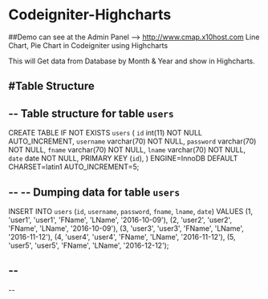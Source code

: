 # Codeigniter-Highcharts

##Demo can see at the Admin Panel --> http://www.cmap.x10host.com
Line Chart, Pie Chart in Codeigniter using Highcharts


This will Get data from Database by Month & Year and show in Highcharts.




#Table Structure
--
-- Table structure for table `users`
--

CREATE TABLE IF NOT EXISTS `users` (
  `id` int(11) NOT NULL AUTO_INCREMENT,
  `username` varchar(70) NOT NULL, 
  `password` varchar(70) NOT NULL, 
  `fname` varchar(70) NOT NULL, 
  `lname` varchar(70) NOT NULL,
  `date` date NOT NULL,
  PRIMARY KEY (`id`),
) ENGINE=InnoDB  DEFAULT CHARSET=latin1 AUTO_INCREMENT=5;

--
-- Dumping data for table `users`
--

INSERT INTO `users` (`id`, `username`, `password`, `fname`, `lname`, `date`) VALUES
(1, 'user1', 'user1', 'FName', 'LName', '2016-10-09'),
(2, 'user2', 'user2', 'FName', 'LName', '2016-10-09'),
(3, 'user3', 'user3', 'FName', 'LName', '2016-11-12'),
(4, 'user4', 'user4', 'FName', 'LName', '2016-11-12'),
(5, 'user5', 'user5', 'FName', 'LName', '2016-12-12');

--
--
--
